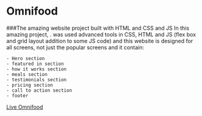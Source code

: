 # Omnifood

###The amazing website project built with HTML and CSS and JS
In this amazing project, . was used advanced tools in CSS, HTML and JS (flex box and grid layout addition to some JS code) and this website is designed for all screens, not just the popular screens and it contain:


    - Hero section
    - featured in section
    - how it works section
    - meals section
    - testimonials section
    - pricing section
    - call to action section
    - footer
  
  [Live Omnifood](https://omnifood-healthyfood.netlify.app)
